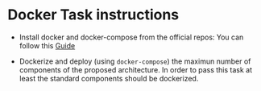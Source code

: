 # Docker Task instructions

* Install docker and docker-compose from the official repos: You can follow this [Guide](https://medium.com/@khandelwal12nidhi/docker-setup-on-aws-ec2-instance-c670ff3d5f1b)

* Dockerize and deploy (using ```docker-compose```) the maximun number of components of the proposed architecture. In order to pass this task at least the standard components should be dockerized. 



